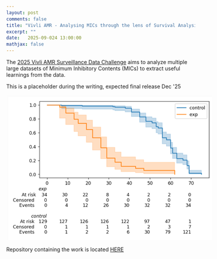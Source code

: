 ```yaml
---
layout: post
comments: false
title: "Vivli AMR - Analysing MICs through the lens of Survival Analysis"
excerpt: ""
date:   2025-09-024 13:00:00
mathjax: false
---
```


The [2025 Vivli AMR Surveillance Data Challenge](https://amr.vivli.org/data-challenge/data-challenge-overview/) aims to analyze multiple large datasets of Minimum Inhibitory Contents (MICs) to extract useful learnings from the data.

This is a placeholder during the writing, expected final release Dec '25

<div class="imgcap">
<img style="max-width: 550px; max-height: 500px" src="/assets/vivli/test.png">
</div>

Repository containing the work is located [HERE](https://github.com/Nachtraven/Vivli-AMR-Data-Challenge-Survival)